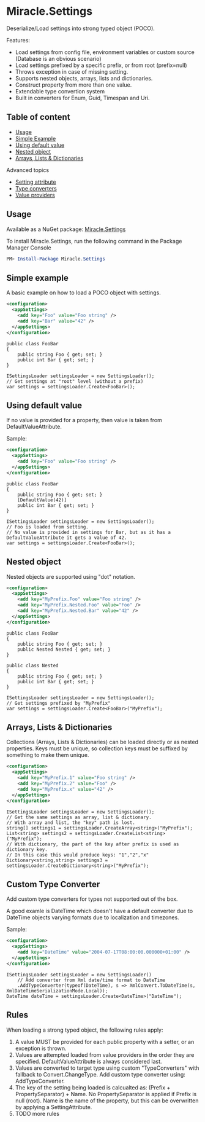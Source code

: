 # Miracle.Settings

Deserialize/Load settings into strong typed object (POCO).

Features:
* Load settings from config file, environment variables or custom source (Database is an obvious scenario)
* Load settings prefixed by a specific prefix, or from root (prefix=null)
* Throws exception in case of missing setting.
* Supports nested objects, arrays, lists and dictionaries.
* Construct property from more than one value.
* Extendable type convertion system
* Built in converters for Enum, Guid, Timespan and Uri.

## Table of content
* [Usage](#usage)
* [Simple Example](#simple-example)
* [Using default value](#using-default-value)
* [Nested object](#Nested-object)
* [Arrays, Lists & Dictionaries](arrays-lists--dictionaries)

Advanced topics
* [Setting attribute](SettingAttribute.md)
* [Type converters](TypeConverters.md)
* [Value providers](ValueProviders.md)

## Usage
Available as a NuGet package: [Miracle.Settings](https://www.nuget.org/packages/Miracle.Settings/)

To install Miracle.Settings, run the following command in the Package Manager Console
```Powershell
PM> Install-Package Miracle.Settings
```


## Simple example
A basic example on how to load a POCO object with settings.
```XML
<configuration>
  <appSettings>
    <add key="Foo" value="Foo string" />
    <add key="Bar" value="42" />
  </appSettings>
</configuration>
```
```CSharp
public class FooBar
{
    public string Foo { get; set; }
    public int Bar { get; set; }
}
```
```CSharp
ISettingsLoader settingsLoader = new SettingsLoader();
// Get settings at "root" level (without a prefix) 
var settings = settingsLoader.Create<FooBar>();
```

## Using default value
If no value is provided for a property, then value is taken from DefaultValueAttribute.

Sample:
```XML
<configuration>
  <appSettings>
    <add key="Foo" value="Foo string" />
  </appSettings>
</configuration>
```
```CSharp
public class FooBar
{
    public string Foo { get; set; }
    [DefaultValue(42)]
    public int Bar { get; set; }
}
```
```CSharp
ISettingsLoader settingsLoader = new SettingsLoader();
// Foo is loaded from setting. 
// No value is provided in settings for Bar, but as it has a DefaultValueAttribute it gets a value of 42.
var settings = settingsLoader.Create<FooBar>();
```

## Nested object
Nested objects are supported using "dot" notation.

```XML
<configuration>
  <appSettings>
    <add key="MyPrefix.Foo" value="Foo string" />
    <add key="MyPrefix.Nested.Foo" value="Foo" />
    <add key="MyPrefix.Nested.Bar" value="42" />
  </appSettings>
</configuration>
```

```CSharp
public class FooBar
{
    public string Foo { get; set; }
    public Nested Nested { get; set; }
}

public class Nested
{
    public string Foo { get; set; }
    public int Bar { get; set; }
}
```

```CSharp
ISettingsLoader settingsLoader = new SettingsLoader();
// Get settings prefixed by "MyPrefix"
var settings = settingsLoader.Create<FooBar>("MyPrefix");
```

## Arrays, Lists & Dictionaries
Collections (Arrays, Lists & Dictionaries) can be loaded directly or as nested properties. 
Keys must be unique, so collection keys must be suffixed by something to make them unique.

```XML
<configuration>
  <appSettings>
    <add key="MyPrefix.1" value="Foo string" />
    <add key="MyPrefix.2" value="Foo" />
    <add key="MyPrefix.x" value="42" />
  </appSettings>
</configuration>
```

```CSharp
ISettingsLoader settingsLoader = new SettingsLoader();
// Get the same settings as array, list & dictionary.
// With array and list, the "key" path is lost. 
string[] settings1 = settingsLoader.CreateArray<string>("MyPrefix");
List<string> settings2 = settingsLoader.CreateList<string>("MyPrefix");
// With dictionary, the part of the key after prefix is used as dictionary key. 
// In this case this would produce keys: "1","2","x"
Dictionary<string,string> settings3 = settingsLoader.CreateDictionary<string>("MyPrefix");
```

## Custom Type Converter
Add custom type converters for types not supported out of the box. 

A good examle is DateTime which doesn't have a default converter due to DateTime objects varying formats due to localization and timezones.

Sample:
```XML
<configuration>
  <appSettings>
    <add key="DateTime" value="2004-07-17T08:00:00.000000+01:00" />
  </appSettings>
</configuration>
```
```CSharp
ISettingsLoader settingsLoader = new SettingsLoader()
    // Add converter from Xml date/time format to DateTime
    .AddTypeConverter(typeof(DateTime), s => XmlConvert.ToDateTime(s, XmlDateTimeSerializationMode.Local));
DateTime dateTime = settingsLoader.Create<DateTime>("DateTime");
```

## Rules
When loading a strong typed object, the following rules apply:

1. A value MUST be provided for each public property with a setter, or an exception is thrown.
2. Values are attempted loaded from value providers in the order they are specified. DefaultValueAttribute is always considered last.
3. Values are converted to target type using custom "TypeConverters" with fallback to Convert.ChangeType. Add custom type converter using: AddTypeConverter.
4. The key of the setting being loaded is calcualted as: (Prefix + PropertySeparator) + Name. No PropertySeparator is applied if Prefix is null (root). Name is the name of the property, but this can be overwritten by applying a SettingAttribute.
5. TODO more rules


